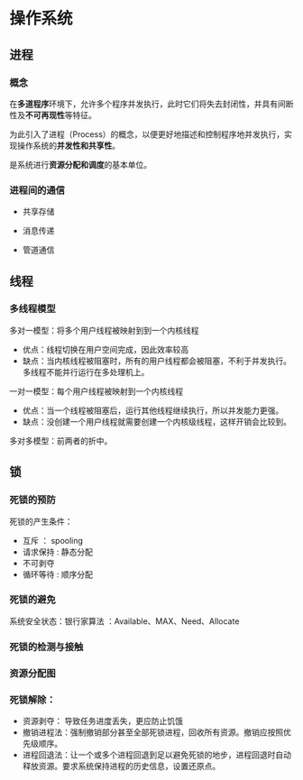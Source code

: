 # 操作系统



## 进程

### 概念

在**多道程序**环境下，允许多个程序并发执行，此时它们将失去封闭性，并具有间断性及**不可再现性**等特征。

为此引入了进程（Process）的概念，以便更好地描述和控制程序地并发执行，实现操作系统的**并发性和共享性**。

是系统进行**资源分配和调度**的基本单位。

### 进程间的通信

- 共享存储

- 消息传递

- 管道通信





## 线程

### 多线程模型

多对一模型：将多个用户线程被映射到到一个内核线程

- 优点：线程切换在用户空间完成，因此效率较高
- 缺点：当内核线程被阻塞时，所有的用户线程都会被阻塞，不利于并发执行。多线程不能并行运行在多处理机上。

一对一模型：每个用户线程被映射到一个内核线程

- 优点：当一个线程被阻塞后，运行其他线程继续执行，所以并发能力更强。
- 缺点：没创建一个用户线程就需要创建一个内核级线程，这样开销会比较到。

多对多模型：前两者的折中。

## 锁

### 死锁的预防

死锁的产生条件：

- 互斥 ： spooling
- 请求保持 : 静态分配
- 不可剥夺 
- 循环等待 : 顺序分配

### 死锁的避免

系统安全状态：银行家算法 ：Available、MAX、Need、Allocate

### 死锁的检测与接触

### 资源分配图

### 死锁解除：

- 资源剥夺： 导致任务进度丢失，更应防止饥饿
- 撤销进程法：强制撤销部分甚至全部死锁进程，回收所有资源。撤销应按照优先级顺序。
- 进程回退法：让一个或多个进程回退到足以避免死锁的地步，进程回退时自动释放资源。要求系统保持进程的历史信息，设置还原点。

### 